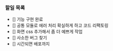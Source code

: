 ### 할일 목록

- [] 기능 구현 완료
- [] 공통 모듈로 에러 처리 확실하게 하고 코드 리팩토링
- [] 화면 css 추가해서 좀 더 예쁘게 작업
- [] 사소한 버그 찾기
- [] 시간되면 배포까지
